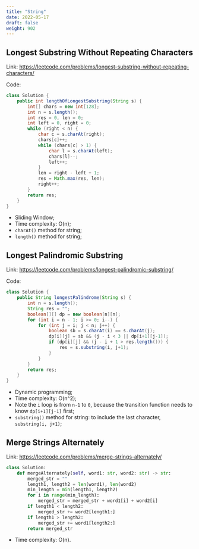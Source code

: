 ```yaml
---
title: "String"
date: 2022-05-17
draft: false
weight: 902
---
```


## Longest Substring Without Repeating Characters

Link: https://leetcode.com/problems/longest-substring-without-repeating-characters/

Code:

```java
class Solution {
    public int lengthOfLongestSubstring(String s) {
        int[] chars = new int[128];
        int n = s.length();
        int res = 0, len = 0;
        int left = 0, right = 0;
        while (right < n) {
            char c = s.charAt(right);
            chars[c]++;
            while (chars[c] > 1) {
                char l = s.charAt(left);
                chars[l]--;
                left++;
            }
            len = right - left + 1;
            res = Math.max(res, len);
            right++;
        }
        return res;
    }
}
```

* Sliding Window;
* Time complexity: O(n);
* `charAt()` method for string;
* `length()` method for string;

## Longest Palindromic Substring

Link: https://leetcode.com/problems/longest-palindromic-substring/

Code:

```java
class Solution {
    public String longestPalindrome(String s) {
        int n = s.length();
        String res = "";
        boolean[][] dp = new boolean[n][n];
        for (int i = n - 1; i >= 0; i--) {
            for (int j = i; j < n; j++) {
                boolean sb = s.charAt(i) == s.charAt(j);
                dp[i][j] = sb && (j - i < 3 || dp[i+1][j-1]);
                if (dp[i][j] && (j - i + 1 > res.length())) {
                    res = s.substring(i, j+1);
                }
            }
        }
        return res;
    }
}
```

* Dynamic programming;
* Time complexity: O(n^2);
* Note the `i` loop is from `n-1` to `0`, because the transition function needs to know `dp[i+1][j-1]` first;
* `substring()` method for string: to include the last character, `substring(i, j+1)`;


## Merge Strings Alternately

Link: https://leetcode.com/problems/merge-strings-alternately/

```python
class Solution:
    def mergeAlternately(self, word1: str, word2: str) -> str:
        merged_str = ""
        length1, length2 = len(word1), len(word2)
        min_length = min(length1, length2)
        for i in range(min_length):
            merged_str = merged_str + word1[i] + word2[i]
        if length1 < length2:
            merged_str += word2[length1:]
        if length1 > length2:
            merged_str += word1[length2:]
        return merged_str
```

* Time complexity: O(n).
